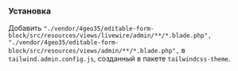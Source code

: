 ### Установка

Добавить `"./vendor/4geo35/editable-form-block/src/resources/views/livewire/admin/**/*.blade.php",
        "./vendor/4geo35/editable-form-block/src/resources/views/admin/**/*.blade.php",` в `tailwind.admin.config.js`, созданный в пакете `tailwindcss-theme`.
